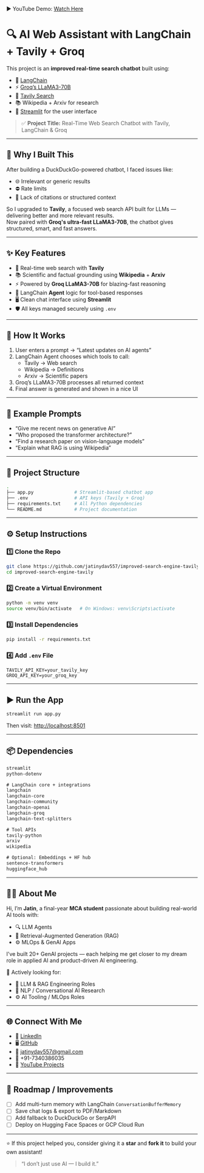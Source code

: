 ▶️ YouTube Demo: [Watch Here](https://www.youtube.com/watch?v=G18bM5At4F0&ab_channel=Jatin)  
# 🔍 AI Web Assistant with LangChain + Tavily + Groq

This project is an **improved real-time search chatbot** built using:

- 🧠 [LangChain](https://www.langchain.com/)
- ⚡ [Groq’s LLaMA3-70B](https://groq.com/)
- 🔎 [Tavily Search](https://www.tavily.com/)
- 📚 Wikipedia + Arxiv for research
- 🧵 [Streamlit](https://streamlit.io/) for the user interface

> ✅ **Project Title:** Real-Time Web Search Chatbot with Tavily, LangChain & Groq

---

## 🚀 Why I Built This

After building a DuckDuckGo-powered chatbot, I faced issues like:
- 🌐 Irrelevant or generic results
- ⛔ Rate limits
- 🧵 Lack of citations or structured context

So I upgraded to **Tavily**, a focused web search API built for LLMs — delivering better and more relevant results.  
Now paired with **Groq's ultra-fast LLaMA3-70B**, the chatbot gives structured, smart, and fast answers.

---

## ✨ Key Features

- 🔎 Real-time web search with **Tavily**
- 📚 Scientific and factual grounding using **Wikipedia** + **Arxiv**
- ⚡ Powered by **Groq LLaMA3-70B** for blazing-fast reasoning
- 🧠 LangChain **Agent** logic for tool-based responses
- 🖥️ Clean chat interface using **Streamlit**
- 🛡️ All keys managed securely using `.env`

---

## 🧠 How It Works

1. User enters a prompt → “Latest updates on AI agents”
2. LangChain Agent chooses which tools to call:
   - Tavily → Web search
   - Wikipedia → Definitions
   - Arxiv → Scientific papers
3. Groq’s LLaMA3-70B processes all returned context
4. Final answer is generated and shown in a nice UI

---

## 💬 Example Prompts

- “Give me recent news on generative AI”
- “Who proposed the transformer architecture?”
- “Find a research paper on vision-language models”
- “Explain what RAG is using Wikipedia”

---

## 📁 Project Structure

```bash
.
├── app.py               # Streamlit-based chatbot app
├── .env                 # API keys (Tavily + Groq)
├── requirements.txt     # All Python dependencies
└── README.md            # Project documentation
```

---

## ⚙️ Setup Instructions

### 1️⃣ Clone the Repo

```bash
git clone https://github.com/jatinydav557/improved-search-engine-tavily.git
cd improved-search-engine-tavily
```

### 2️⃣ Create a Virtual Environment

```bash
python -m venv venv
source venv/bin/activate   # On Windows: venv\Scripts\activate
```

### 3️⃣ Install Dependencies

```bash
pip install -r requirements.txt
```

### 4️⃣ Add `.env` File

```env
TAVILY_API_KEY=your_tavily_key
GROQ_API_KEY=your_groq_key
```

---

## ▶️ Run the App

```bash
streamlit run app.py
```

Then visit: [http://localhost:8501](http://localhost:8501)

---

## 📦 Dependencies

```txt
streamlit
python-dotenv

# LangChain core + integrations
langchain
langchain-core
langchain-community
langchain-openai
langchain-groq
langchain-text-splitters

# Tool APIs
tavily-python
arxiv
wikipedia

# Optional: Embeddings + HF hub
sentence-transformers
huggingface_hub
```

---

## 🙋‍♂️ About Me

Hi, I’m **Jatin**, a final-year **MCA student** passionate about building real-world AI tools with:
- 🔍 LLM Agents
- 🧠 Retrieval-Augmented Generation (RAG)
- ⚙️ MLOps & GenAI Apps

I've built 20+ GenAI projects — each helping me get closer to my dream role in applied AI and product-driven AI engineering.

📌 Actively looking for:
- 🤖 LLM & RAG Engineering Roles
- 🧠 NLP / Conversational AI Research
- ⚙️ AI Tooling / MLOps Roles

---

## 🌐 Connect With Me

- 🔗 [LinkedIn](https://www.linkedin.com/in/jatin557)
- 🖥️ [GitHub](https://github.com/jatinydav557)
- 📧 [jatinydav557@gmail.com](mailto:jatinydav557@gmail.com)
- 📱 +91-7340386035
- 🎥 [YouTube Projects](https://www.youtube.com/@jatinML/playlists)

---

## 🧭 Roadmap / Improvements

- [ ] Add multi-turn memory with LangChain `ConversationBufferMemory`
- [ ] Save chat logs & export to PDF/Markdown
- [ ] Add fallback to DuckDuckGo or SerpAPI
- [ ] Deploy on Hugging Face Spaces or GCP Cloud Run

---

⭐ If this project helped you, consider giving it a **star** and **fork it** to build your own assistant!

> “I don’t just use AI — I build it.”

